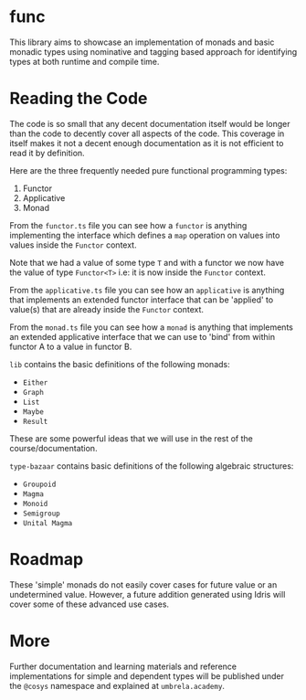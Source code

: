 # func

This library aims to showcase an implementation of monads and basic monadic types using nominative and tagging based approach for identifying types at both runtime and compile time. 

# Reading the Code

The code is so small that any decent documentation itself would be longer than the code to decently cover all aspects of the code. This coverage in itself makes it not a decent enough documentation as it is not efficient to read it by definition.

Here are the three frequently needed pure functional programming types:

1. Functor
2. Applicative
3. Monad

From the `functor.ts` file you can see how a `functor` is anything implementing the interface which defines a `map` operation on values into values inside the `Functor` context. 

Note that we had a value of some type `T` and with a functor we now have the value of type `Functor<T>` i.e: it is now inside the `Functor` context.

From the `applicative.ts` file you can see how an `applicative` is anything that implements an extended functor interface that can be 'applied' to value(s) that are already inside the `Functor` context.

From the `monad.ts` file you can see how a `monad` is anything that implements an extended applicative interface that we can use to 'bind' from within functor A to a value in functor B.

`lib` contains the basic definitions of the following monads:

- `Either`
- `Graph`
- `List`
- `Maybe`
- `Result`

These are some powerful ideas that we will use in the rest of the course/documentation.

`type-bazaar` contains basic definitions of the following algebraic structures:

- `Groupoid`
- `Magma`
- `Monoid`
- `Semigroup`
- `Unital Magma`

# Roadmap
These 'simple' monads do not easily cover cases for future value or an undetermined value. However, a future addition generated using Idris will cover some of these advanced use cases. 

# More
Further documentation and learning materials and reference implementations for simple and dependent types will be published under the `@cosys` namespace and explained at `umbrela.academy`.
